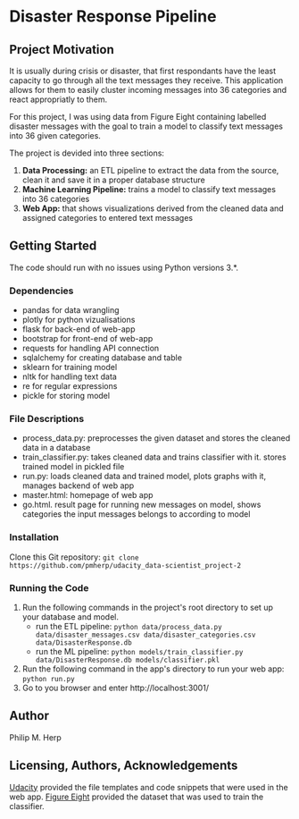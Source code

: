 # Disaster Response Pipeline

## Project Motivation
It is usually during crisis or disaster, that first respondants have the least capacity to go through all the text messages they receive. This application allows for them to easily cluster incoming messages into 36 categories and react appropriatly to them.

For this project, I was using data from Figure Eight containing labelled disaster messages with the goal to train a model to classify text messages into 36 given categories. 

The project is devided into three sections:
1. __Data Processing:__ an ETL pipeline to extract the data from the source, clean it and save it in a proper database structure
2. __Machine Learning Pipeline:__ trains a model to classify text messages into 36 categories
3. __Web App:__ that shows visualizations derived from the cleaned data and assigned categories to entered text messages

## Getting Started
The code should run with no issues using Python versions 3.*.

### Dependencies
- pandas for data wrangling
- plotly for python vizualisations
- flask for back-end of web-app
- bootstrap for front-end of web-app
- requests for handling API connection
- sqlalchemy for creating database and table
- sklearn for training model
- nltk for handling text data
- re for regular expressions
- pickle for storing model

### File Descriptions
- process_data.py: preprocesses the given dataset and stores the cleaned data in a database
- train_classifier.py: takes cleaned data and trains classifier with it. stores trained model in pickled file
- run.py: loads cleaned data and trained model, plots graphs with it, manages backend of web app
- master.html: homepage of web app
- go.html. result page for running new messages on model, shows categories the input messages belongs to according to model

### Installation
Clone this Git repository:
`git clone https://github.com/pmherp/udacity_data-scientist_project-2`

### Running the Code
1. Run the following commands in the project's root directory to set up your database and model.
    - run the ETL pipeline: 
    `python data/process_data.py data/disaster_messages.csv data/disaster_categories.csv data/DisasterResponse.db`
    - run the ML pipeline: 
    `python models/train_classifier.py data/DisasterResponse.db models/classifier.pkl`
2. Run the following command in the app's directory to run your web app: `python run.py`
3. Go to you browser and enter http://localhost:3001/

## Author
Philip M. Herp

## Licensing, Authors, Acknowledgements
[Udacity](https://www.udacity.com/) provided the file templates and code snippets that were used in the web app. 
[Figure Eight](https://appen.com/) provided the dataset that was used to train the classifier.